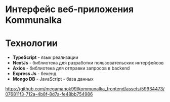 
# Интерфейс веб-приложения Kommunalka
# Технологии

- **TypeScript** - язык реализации
- **NextJs** - библиотека для разработки пользовательских интерфейсов
- **Axios** - библиотека для отправки запросов в backend
- **Express Js** - бекенд 
- **Mongo DB** - JavaScript - база данных


https://github.com/megamanok99/kommunalka_frontend/assets/59934473/076811f3-712a-4b8f-8d7a-fe48bb754986
